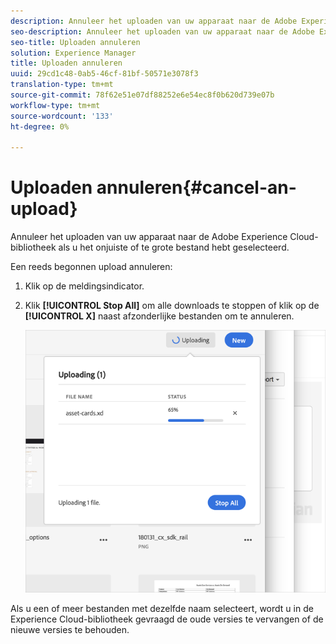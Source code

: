 ```yaml
---
description: Annuleer het uploaden van uw apparaat naar de Adobe Experience Cloud-bibliotheek als u het onjuiste of te grote bestand hebt geselecteerd.
seo-description: Annuleer het uploaden van uw apparaat naar de Adobe Experience Cloud-bibliotheek als u het onjuiste of te grote bestand hebt geselecteerd.
seo-title: Uploaden annuleren
solution: Experience Manager
title: Uploaden annuleren
uuid: 29cd1c48-0ab5-46cf-81bf-50571e3078f3
translation-type: tm+mt
source-git-commit: 78f62e51e07df88252e6e54ec8f0b620d739e07b
workflow-type: tm+mt
source-wordcount: '133'
ht-degree: 0%

---
```



# Uploaden annuleren{#cancel-an-upload}

Annuleer het uploaden van uw apparaat naar de Adobe Experience Cloud-bibliotheek als u het onjuiste of te grote bestand hebt geselecteerd.

Een reeds begonnen upload annuleren:

1. Klik op de meldingsindicator.
1. Klik **[!UICONTROL Stop All]** om alle downloads te stoppen of klik op de **[!UICONTROL X]** naast afzonderlijke bestanden om te annuleren.

   ![](assets/library_uploading_in_progress.png)

Als u een of meer bestanden met dezelfde naam selecteert, wordt u in de Experience Cloud-bibliotheek gevraagd de oude versies te vervangen of de nieuwe versies te behouden.
